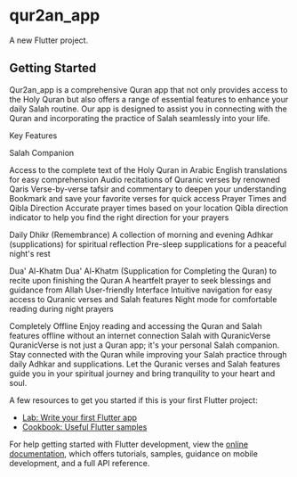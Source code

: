 # qur2an_app

A new Flutter project.

## Getting Started

Qur2an_app is a comprehensive Quran app that not only provides access to the Holy Quran but also offers a range of essential features to enhance your daily Salah routine. Our app is designed to assist you in connecting with the Quran and incorporating the practice of Salah seamlessly into your life.

Key Features

Salah Companion

Access to the complete text of the Holy Quran in Arabic
English translations for easy comprehension
Audio recitations of Quranic verses by renowned Qaris
Verse-by-verse tafsir and commentary to deepen your understanding
Bookmark and save your favorite verses for quick access
Prayer Times and Qibla Direction
Accurate prayer times based on your location
Qibla direction indicator to help you find the right direction for your prayers

Daily Dhikr (Remembrance)
A collection of morning and evening Adhkar (supplications) for spiritual reflection
Pre-sleep supplications for a peaceful night's rest

Dua' Al-Khatm
Dua' Al-Khatm (Supplication for Completing the Quran) to recite upon finishing the Quran
A heartfelt prayer to seek blessings and guidance from Allah
User-friendly Interface
Intuitive navigation for easy access to Quranic verses and Salah features
Night mode for comfortable reading during night prayers


Completely Offline
Enjoy reading and accessing the Quran and Salah features offline without an internet connection
Salah with QuranicVerse
QuranicVerse is not just a Quran app; it's your personal Salah companion. Stay connected with the Quran while improving your Salah practice through daily Adhkar and supplications. Let the Quranic verses and Salah features guide you in your spiritual journey and bring tranquility to your heart and soul.

A few resources to get you started if this is your first Flutter project:

- [Lab: Write your first Flutter app](https://docs.flutter.dev/get-started/codelab)
- [Cookbook: Useful Flutter samples](https://docs.flutter.dev/cookbook)

For help getting started with Flutter development, view the
[online documentation](https://docs.flutter.dev/), which offers tutorials,
samples, guidance on mobile development, and a full API reference.
